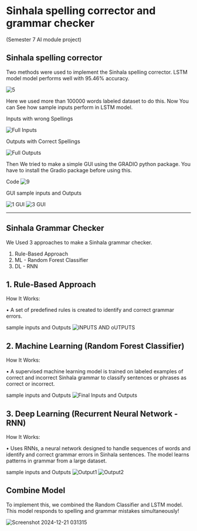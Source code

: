 # Sinhala spelling corrector and grammar checker
(Semester 7 AI module project)

## **Sinhala spelling corrector**

Two methods were used to implement the Sinhala spelling corrector. LSTM model model performs well with 95.46% accuracy.

![5](https://github.com/user-attachments/assets/dfea5cc3-a8b5-424c-a02a-ce5588551421)

Here we used more than 100000 words labeled dataset to do this. Now You can See how sample inputs perform in LSTM model.

Inputs with wrong Spellings 

![Full Inputs](https://github.com/user-attachments/assets/aa03b111-5645-494f-85d3-bb5313d9b7f6)

Outputs with Correct Spellings

![Full Outputs](https://github.com/user-attachments/assets/c29de7d9-6640-4d91-8b77-70e7de5e2589)

Then We tried to make a simple GUI using the GRADIO python package. You have to install the Gradio package before using this.

Code 
![9](https://github.com/user-attachments/assets/890717ea-86e6-43d9-b173-8c6563cfb738)

GUI 
sample inputs and Outputs 

![1 GUI](https://github.com/user-attachments/assets/895ecbf5-5a60-4902-8966-bf7f995c0513)
![3 GUI](https://github.com/user-attachments/assets/e2d9f216-c8cc-4df6-9978-8576e3cee049)

_______________________________________________________________________________________________________________________________________

## **Sinhala Grammar Checker** 
We Used 3 approaches to make a Sinhala grammar checker.
1. Rule-Based Approach
2. ML - Random Forest Classifier 
3. DL - RNN


## 1. Rule-Based Approach

How It Works:

•	A set of predefined rules is created to identify and correct grammar errors.

sample inputs and Outputs 
![iNPUTS AND oUTPUTS](https://github.com/user-attachments/assets/2120eec6-e4c5-4426-8e12-2e66adf104fd)


## 2. Machine Learning (Random Forest Classifier)

How It Works:

•	A supervised machine learning model is trained on labeled examples of correct and incorrect Sinhala grammar to classify sentences or phrases as correct or incorrect.

sample inputs and Outputs 
![Final Inputs and Outputs](https://github.com/user-attachments/assets/65712a7e-d5f2-4f57-91a0-9654712e7a1c)


## 3. Deep Learning (Recurrent Neural Network - RNN)

How It Works:

•	Uses RNNs, a neural network designed to handle sequences of words and identify and correct grammar errors in Sinhala sentences. The model learns patterns in grammar from a large dataset.

sample inputs and Outputs 
![Output1](https://github.com/user-attachments/assets/010d5f89-bfba-405c-8a54-da0e5711b268)
![Output2](https://github.com/user-attachments/assets/2b8f2d33-2df4-4553-ada4-b060be2ecd25)

## **Combine Model**

To implement this, we combined the Random Classifier and LSTM model. This model responds to spelling and grammar mistakes simultaneously!

![Screenshot 2024-12-21 031315](https://github.com/user-attachments/assets/b57cad44-6d78-496a-ab11-364745b22ed5)




